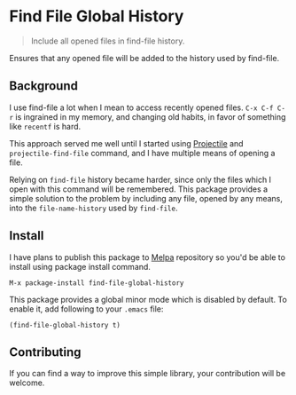 # Find File Global History

> Include all opened files in find-file history.

Ensures that any opened file will be added to the history used by find-file.

## Background

I use find-file a lot when I mean to access recently opened files. `C-x C-f C-r` is ingrained in my memory, and changing old habits, in favor of something like `recentf` is hard.

This approach served me well until I started using [Projectile](https://github.com/bbatsov/projectile/) and `projectile-find-file` command, and I have multiple means of opening a file.

Relying on `find-file` history became harder, since only the files which I open with this command will be remembered. This package provides a simple solution to the problem by including any file, opened by any means, into the `file-name-history` used by `find-file`.

## Install

I have plans to publish this package to [Melpa](https://melpa.org/) repository so you'd be able to install using package install command.

```
M-x package-install find-file-global-history
```

This package provides a global minor mode which is disabled by default. To enable it, add following to your `.emacs` file:

```elisp
(find-file-global-history t)
```

## Contributing

If you can find a way to improve this simple library, your contribution will be welcome.

